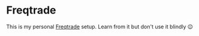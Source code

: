 # Freqtrade

This is my personal [Freqtrade](https://freqtrade.io) setup. Learn from it but don't use it blindly 😉

